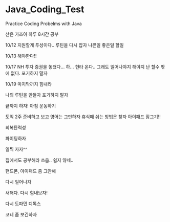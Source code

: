 # Java_Coding_Test
Practice Coding Probelms with Java

산은 가즈아
하루 8시간 공부

10/12 지원할게 투성이다.. 루틴을 다시 잡자 나쁜일 좋은일 할일

10/13 해야한다!!


10/17 NH 투자 증권을 놓쳤다... 하... 현타 온다.. 그래도 일어나야지 해야지 난 할수 밖에 없다. 포기하지 말자

10/19 마지막까지 힘내라

나의 루틴을 만들자
포기하지 말자

끝까지 하자!
아침 운동하기

토익 2주 준비하고 보고 영어는 그만하자
휴식때 쉬는 방법은 찾자
아이패드 잠그기!!

회복탄력성

파이팅하자

일찍 자자^^

집에서도 공부해라
쓰읍.. 쉽지 않네..

핸드폰, 아이패드 좀 그만해

다시 일어나자

새해다. 다시 힘내보자!

다시 도파민 디톡스

코테 좀 보긴하자
